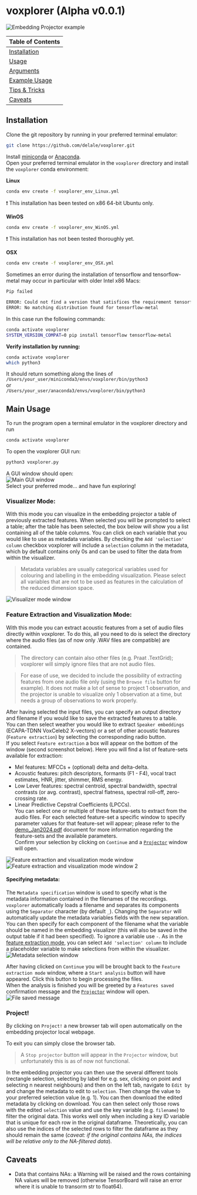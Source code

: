 # voxplorer (Alpha v0.0.1)
![Embedding Projector example](screenshots/embedding_dark.png)  

| Table of Contents               |
| ------------------------------- |
| [Installation](#installation)   |
| [Usage](#main-usage)                 |
| [Arguments](#arguments)         |
| [Example Usage](#example-usage) |
| [Tips & Tricks](#tips--tricks)  |
| [Caveats](#caveats)             |  

## Installation
Clone the git repository by running in your preferred terminal emulator:
```sh
git clone https://github.com/delale/voxplorer.git
```

Install [miniconda](https://docs.conda.io/projects/miniconda/en/latest/) or [Anaconda](https://www.anaconda.com/download).  
Open your preferred terminal emulator in the `voxplorer` directory and install the `voxplorer` conda environment:  

**Linux**
```sh
conda env create -f voxplorer_env_Linux.yml
```
:exclamation: This installation has been tested on x86 64-bit Ubuntu only.

**WinOS**
```sh
conda env create -f voxplorer_env_WinOS.yml
```
:exclamation: This installation has not been tested thoroughly yet.

**OSX**
```sh
conda env create -f voxplorer_env_OSX.yml
```
Sometimes an error during the installation of tensorflow and tensorflow-metal may occur in particular with older Intel x86 Macs:
```sh
Pip failed

ERROR: Could not find a version that satisfices the requirement tensorflow-metal (from versions: None)
ERROR: No matching distribution found for tensorflow-metal
```
In this case run the following commands:
```sh
conda activate voxplorer
SYSTEM_VERSION_COMPAT=0 pip install tensorflow tensorflow-metal
```
  
**Verify installation by running:**
```sh
conda activate voxplorer
which python3
```
It should return something along the lines of  
`/Users/your_user/miniconda3/envs/voxplorer/bin/python3`  
or  
`/Users/your_user/anaconda3/envs/voxplorer/bin/python3`

## Main Usage
To run the program open a terminal emulator in the voxplorer directory and run 
```sh
conda activate voxplorer
```
To open the voxplorer GUI run:
```sh
python3 voxplorer.py
```
A GUI window should open:  
![Main GUI window](<screenshots/mainGUI.png>)  
Select your preferred mode... and have fun exploring!

### Visualizer Mode:
With this mode you can visualize in the embedding projector a table of previously extracted features. When selected you will be prompted to select a table; after the table has been selected, the box below will show you a list containing all of the table columns. You can click on each variable that you would like to use as metadata variables. By checking the `Add 'selection' column` checkbox voxplorer will include a `selection` column in the metadata, which by default contains only 0s and can be used to filter the data from within the visualizer. 
> Metadata variables are usually categorical variables used for colouring and labelling in the embedding visualization. Please select all variables that are not to be used as features in the calculation of the reduced dimension space.  
 
![Visualizer mode window](<screenshots/visGUI.png>)

### Feature Extraction and Visualization Mode:
With this mode you can extract acoustic features from a set of audio files directly within voxplorer. To do this, all you need to do is select the directory where the audio files (as of now only .WAV files are compatible) are contained.
> The directory can contain also other files (e.g. Praat .TextGrid); voxplorer will simply ignore files that are not audio files.  

> For ease of use, we decided to include the possibility of extracting features from one audio file only (using the `Browse file` button for example). It does not make a lot of sense to project 1 observation, and the projector is unable to visualize only 1 observation at a time, but needs a group of observations to work properly.  

After having selected the input files, you can specify an output directory and filename if you would like to save the extracted features to a table.  
You can then select weather you would like to extract `Speaker embeddings` (ECAPA-TDNN VoxCeleb2 X-vectors) or a set of other acoustic features (`Feature extraction`) by selecting the corresponding radio button.  
If you select `Feature extraction` a box will appear on the bottom of the window (second screenshot below). Here you will find a list of feature-sets available for extraction:  
- Mel features: MFCCs + (optional) delta and delta-delta.
- Acoustic features: pitch descriptors, formants (F1 - F4), vocal tract estimates, HNR, jitter, shimmer, RMS energy.
- Low Lever features: spectral centroid, spectral bandwidth, spectral contrasts (or avg. contrast), spectral flatness, spectral roll-off, zero-crossing rate.
- Linear Predictive Cepstral Coefficients (LPCCs).  
You can select one or multiple of these feature-sets to extract from the audio files. For each selected feature-set a specific window to specify parameter values for that feature-set will appear; please refer to the [demo_Jan2024.pdf](demo/demo_Jan2024.pdf) document for more information regarding the feature-sets and the available parameters.  
Confirm your selection by clicking on `Continue` and a [`Projector`](#project) window will open.  

![Feature extraction and visualization mode window](<screenshots/featextractGUI.png>)
![Feature extraction and visualization mode window 2](<screenshots/featextractGUI2.png>)

#### Specifying metadata:
The `Metadata specification` window is used to specify what is the metadata information contained in the filenames of the recordings. `voxplorer` automatically loads a filename and separates its components using the `Separator` character (by default `_`). Changing the `Separator` will automatically update the metadata variables fields with the new separation. You can then specify for each component of the filename what the variable should be named in the embedding visualizer (this will also be saved in the output table if it had been specified). To ignore a variable use `-`. As in the [feature extraction mode](#feature-extraction-and-visualization-mode), you can select `Add 'selection' column` to include a placeholder variable to make selections from within the visualizer.  
![Metadata selection window](<screenshots/metadataselGUI.png>)  

After having clicked on `Continue` you will be brought back to the `Feature extraction mode` window, where a `Start analysis` button will have appeared. Click this button to begin processing the files.  
When the analysis is finished you will be greeted by a `Features saved` confirmation message and the [`Projector`](#project) window will open.  
![File saved message](<screenshots/filesavedmsg.png>)  

### Project!
By clicking on `Project!` a new browser tab will open automatically on the embedding projector local webpage.  

To exit you can simply close the browser tab.
> A `Stop projector` button will appear in the `Projector` window, but unfortunately this is as of now not functional.

In the embedding projector you can then use the several different tools (rectangle selection, selecting by label for e.g. sex, clicking on point and selecting n nearest neighbours) and then on the left tab, navigate to `Edit by` and change the metadata to edit to `selection`. Then change the value to your preferred selection value (e.g. 1). You can then download the edited metadata by clicking on download. You can then select only those rows with the edited `selection` value and use the key variable (e.g. `filename`) to filter the original data. This works well only when including a key ID variable that is unique for each row in the original dataframe. Theoretically, you can also use the indices of the selected rows to filter the dataframe as they should remain the same (*caveat: if the original contains NAs, the indices will be relative only to the NA-filtered data*).

## Caveats
- Data that contains NAs: a Warning will be raised and the rows containing NA values will be removed (otherwise TensorBoard will raise an error where it is unable to transorm str to float64).